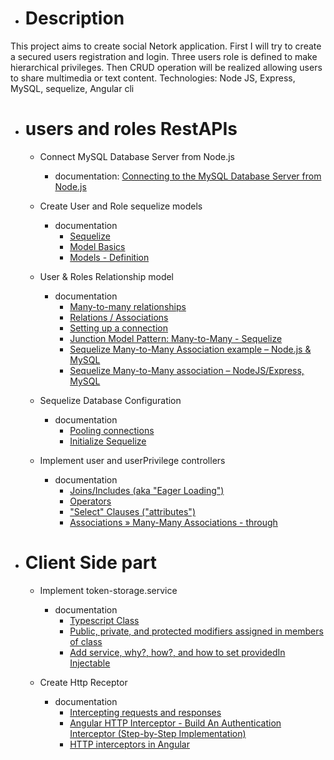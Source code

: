 * # Description

This project aims to create social Netork application. First I will try to create a secured users registration and login. Three users role is defined to make hierarchical privileges. Then CRUD operation will be realized allowing users to share multimedia or text content. Technologies: Node JS, Express, MySQL, sequelize, Angular cli

* # users and roles RestAPIs

    * Connect MySQL Database Server from Node.js
        * documentation: [Connecting to the MySQL Database Server from Node.js](https://www.mysqltutorial.org/mysql-nodejs/connect/)
    
    * Create User and Role sequelize models
        * documentation
            * [Sequelize](https://sequelize.org/)
            * [Model Basics](https://sequelize.org/master/manual/model-basics.html)
            * [Models - Definition](https://sequelize.readthedocs.io/en/2.0/docs/models-definition/)

    * User & Roles Relationship model
        * documentation
            * [Many-to-many relationships](https://fmhelp.filemaker.com/help/18/fmp/en/index.html#page/FMP_Help/many-to-many-relationships.html)
            * [Relations / Associations](https://sequelize.readthedocs.io/en/latest/docs/associations/)
            * [Setting up a connection](https://sequelize.readthedocs.io/en/2.0/docs/getting-started/)
            * [Junction Model Pattern: Many-to-Many - Sequelize](https://khalilstemmler.com/articles/sequelize-tags-junction-pattern/)
            * [Sequelize Many-to-Many Association example – Node.js & MySQL](https://bezkoder.com/sequelize-associate-many-to-many/)
            * [Sequelize Many-to-Many association – NodeJS/Express, MySQL](https://grokonez.com/node-js/sequelize-many-to-many-association-nodejs-express-mysql)

    * Sequelize Database Configuration
        * documentation
            * [Pooling connections](https://www.npmjs.com/package/mysql#pooling-connections)
            * [Initialize Sequelize](https://bezkoder.com/node-js-express-sequelize-mysql/)

    * Implement user and userPrivilege controllers
        * documentation
            * [Joins/Includes (aka "Eager Loading")](https://sequelizedocs.fullstackacademy.com/eager-loading/#joinsincludes-aka-eager-loading)
            * [Operators](https://sequelize.org/master/manual/model-querying-basics.html#operators)
            * ["Select" Clauses ("attributes")](https://sequelizedocs.fullstackacademy.com/querying/#select-clauses-attributes)
            * [Associations » Many-Many Associations - through](https://sequelizedocs.fullstackacademy.com/many-many-associations/)

* # Client Side part 

    * Implement token-storage.service
        * documentation
            * [Typescript Class](https://www.typescriptlang.org/docs/handbook/classes.html#introduction)
            * [Public, private, and protected modifiers assigned in members of class](https://www.typescriptlang.org/docs/handbook/classes.html#public-private-and-protected-modifiers)
            * [Add service, why?, how?, and how to set providedIn Injectable](https://angular.io/tutorial/toh-pt4#add-services)
    
    * Create Http Receptor
        * documentation
            * [Intercepting requests and responses](https://angular.io/guide/http#intercepting-requests-and-responses)
            * [Angular HTTP Interceptor - Build An Authentication Interceptor (Step-by-Step Implementation)](https://www.youtube.com/watch?v=suTtA0Hlwlk)
            * [HTTP interceptors in Angular](https://blog.angulartraining.com/http-interceptors-in-angular-61dcf80b6bdd)